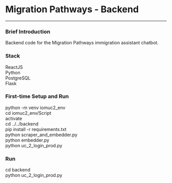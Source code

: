 # Migration Pathways - Backend  

---  

### Brief Introduction  
Backend code for the Migration Pathways immigration assistant chatbot.  

### Stack  
ReactJS  
Python  
PostgreSQL  
Flask  

### First-time Setup and Run  
python -m venv iomuc2_env  
cd iomuc2_env/Script  
activate  
cd ../../backend  
pip install -r requirements.txt  
python scraper_and_embedder.py  
python embedder.py  
python uc_2_login_prod.py  

### Run  
cd backend  
python uc_2_login_prod.py  
